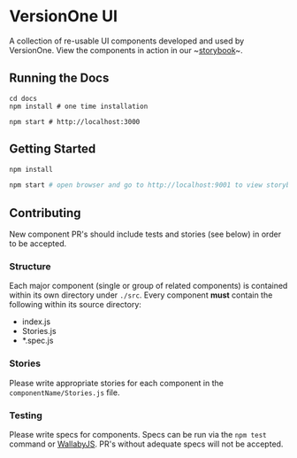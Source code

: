# VersionOne UI

A collection of re-usable UI components developed and used by VersionOne. View the components in action in our ~[storybook](https://andrew-codes.github.io/component-ui)~.

## Running the Docs
```
cd docs
npm install # one time installation

npm start # http://localhost:3000
```

## Getting Started

```bash
npm install

npm start # open browser and go to http://localhost:9001 to view storybook
```

## Contributing

New component PR's should include tests and stories (see below) in order to be accepted.

### Structure

Each major component (single or group of related components) is contained within its own directory under `./src`. Every component **must** contain the following within its source directory:

- index.js
- Stories.js
- *.spec.js

### Stories

Please write appropriate stories for each component in the `componentName/Stories.js` file.

### Testing

Please write specs for components. Specs can be run via the `npm test` command or [WallabyJS](https://wallabyjs.com/). PR's without adequate specs will not be accepted.
